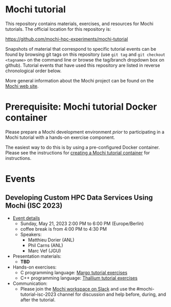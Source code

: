 # Mochi tutorial

This repository contains materials, exercises, and resources for Mochi
tutorials.  The official location for this repository is:

https://github.com/mochi-hpc-experiments/mochi-tutorial

Snapshots of material that correspond to specific tutorial events can be
found by browsing git tags on this repository (use `git tag` and `git
checkout <tagname>` on the command line or browse the tag/branch dropdown
box on github). Tutorial events that have used this repository are listed in
reverse chronological order below.

More general information about the Mochi project can be found on the [Mochi
web site]( https://www.mcs.anl.gov/research/projects/mochi/).

# Prerequisite: Mochi tutorial Docker container

Please prepare a Mochi development environment _prior_ to participating in a
Mochi tutorial with a hands-on exercise component.

The easiest way to do this is by using a pre-configured Docker container.
Please see the instructions for [creating a Mochi tutorial
container](docker/README.md) for instructions.

# Events

## Developing Custom HPC Data Services Using Mochi (ISC 2023)

- [Event
  details](https://app.swapcard.com/widget/event/isc-high-performance-2023/planning/UGxhbm5pbmdfMTIyMDc5NQ==)
  - Sunday, May 21, 2023 2:00 PM to 6:00 PM (Europe/Berlin)
  - coffee break is from 4:00 PM to 4:30 PM
  - Speakers:
    - Matthieu Dorier (ANL)
    - Phil Carns (ANL)
    - Marc Vef (JGU)
- Presentation materials:
  - **TBD**
- Hands-on exercises:
  - C programming language: [Margo tutorial
    exercises](https://github.com/mochi-hpc-experiments/margo-tutorial-exercises)
  - C++ programming language: [Thallium tutorial
    exercises](https://github.com/mochi-hpc-experiments/thallium-tutorial-exercises)
- Communication:
  - Please join the [Mochi workspace on
    Slack](https://join.slack.com/t/mochi-sds/shared_invite/zt-co8bjqua-4To3u5bAEIdYqLuWYrgcyw)
    and use the #mochi-tutorial-isc-2023 channel for discussion and help before,
    during, and after the tutorial.
